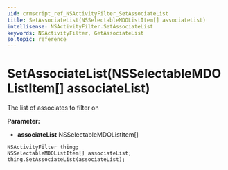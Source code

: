 ```yaml
---
uid: crmscript_ref_NSActivityFilter_SetAssociateList
title: SetAssociateList(NSSelectableMDOListItem[] associateList)
intellisense: NSActivityFilter.SetAssociateList
keywords: NSActivityFilter, GetAssociateList
so.topic: reference
---
```


# SetAssociateList(NSSelectableMDOListItem[] associateList)

The list of associates to filter on

**Parameter:** 
 - **associateList** NSSelectableMDOListItem[]

```crmscript
NSActivityFilter thing;
NSSelectableMDOListItem[] associateList;
thing.SetAssociateList(associateList);
```

